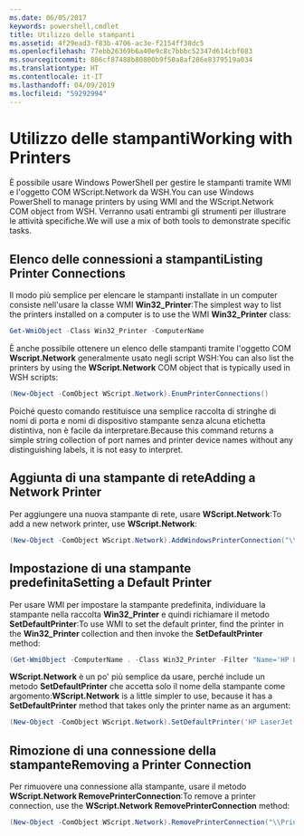 ```yaml
---
ms.date: 06/05/2017
keywords: powershell,cmdlet
title: Utilizzo delle stampanti
ms.assetid: 4f29ead3-f83b-4706-ac3e-f2154ff38dc5
ms.openlocfilehash: 77ebb26369b6a40e9c8c7bbbc52347d614cbf083
ms.sourcegitcommit: 806cf87488b80800b9f50a8af286e8379519a034
ms.translationtype: HT
ms.contentlocale: it-IT
ms.lasthandoff: 04/09/2019
ms.locfileid: "59292994"
---
```

# <a name="working-with-printers"></a><span data-ttu-id="767a2-103">Utilizzo delle stampanti</span><span class="sxs-lookup"><span data-stu-id="767a2-103">Working with Printers</span></span>

<span data-ttu-id="767a2-104">È possibile usare Windows PowerShell per gestire le stampanti tramite WMI e l'oggetto COM WScript.Network da WSH.</span><span class="sxs-lookup"><span data-stu-id="767a2-104">You can use Windows PowerShell to manage printers by using WMI and the WScript.Network COM object from WSH.</span></span> <span data-ttu-id="767a2-105">Verranno usati entrambi gli strumenti per illustrare le attività specifiche.</span><span class="sxs-lookup"><span data-stu-id="767a2-105">We will use a mix of both tools to demonstrate specific tasks.</span></span>

## <a name="listing-printer-connections"></a><span data-ttu-id="767a2-106">Elenco delle connessioni a stampanti</span><span class="sxs-lookup"><span data-stu-id="767a2-106">Listing Printer Connections</span></span>

<span data-ttu-id="767a2-107">Il modo più semplice per elencare le stampanti installate in un computer consiste nell'usare la classe WMI **Win32_Printer**:</span><span class="sxs-lookup"><span data-stu-id="767a2-107">The simplest way to list the printers installed on a computer is to use the WMI **Win32_Printer** class:</span></span>

```powershell
Get-WmiObject -Class Win32_Printer -ComputerName
```

<span data-ttu-id="767a2-108">È anche possibile ottenere un elenco delle stampanti tramite l'oggetto COM **Wscript.Network** generalmente usato negli script WSH:</span><span class="sxs-lookup"><span data-stu-id="767a2-108">You can also list the printers by using the **WScript.Network** COM object that is typically used in WSH scripts:</span></span>

```powershell
(New-Object -ComObject WScript.Network).EnumPrinterConnections()
```

<span data-ttu-id="767a2-109">Poiché questo comando restituisce una semplice raccolta di stringhe di nomi di porta e nomi di dispositivo stampante senza alcuna etichetta distintiva, non è facile da interpretare.</span><span class="sxs-lookup"><span data-stu-id="767a2-109">Because this command returns a simple string collection of port names and printer device names without any distinguishing labels, it is not easy to interpret.</span></span>

## <a name="adding-a-network-printer"></a><span data-ttu-id="767a2-110">Aggiunta di una stampante di rete</span><span class="sxs-lookup"><span data-stu-id="767a2-110">Adding a Network Printer</span></span>

<span data-ttu-id="767a2-111">Per aggiungere una nuova stampante di rete, usare **WScript.Network**:</span><span class="sxs-lookup"><span data-stu-id="767a2-111">To add a new network printer, use **WScript.Network**:</span></span>

```powershell
(New-Object -ComObject WScript.Network).AddWindowsPrinterConnection("\\Printserver01\Xerox5")
```

## <a name="setting-a-default-printer"></a><span data-ttu-id="767a2-112">Impostazione di una stampante predefinita</span><span class="sxs-lookup"><span data-stu-id="767a2-112">Setting a Default Printer</span></span>

<span data-ttu-id="767a2-113">Per usare WMI per impostare la stampante predefinita, individuare la stampante nella raccolta **Win32_Printer** e quindi richiamare il metodo **SetDefaultPrinter**:</span><span class="sxs-lookup"><span data-stu-id="767a2-113">To use WMI to set the default printer, find the printer in the **Win32_Printer** collection and then invoke the **SetDefaultPrinter** method:</span></span>

```powershell
(Get-WmiObject -ComputerName . -Class Win32_Printer -Filter "Name='HP LaserJet 5Si'").SetDefaultPrinter()
```

<span data-ttu-id="767a2-114">**WScript.Network** è un po' più semplice da usare, perché include un metodo **SetDefaultPrinter** che accetta solo il nome della stampante come argomento:</span><span class="sxs-lookup"><span data-stu-id="767a2-114">**WScript.Network** is a little simpler to use, because it has a **SetDefaultPrinter** method that takes only the printer name as an argument:</span></span>

```powershell
(New-Object -ComObject WScript.Network).SetDefaultPrinter('HP LaserJet 5Si')
```

## <a name="removing-a-printer-connection"></a><span data-ttu-id="767a2-115">Rimozione di una connessione della stampante</span><span class="sxs-lookup"><span data-stu-id="767a2-115">Removing a Printer Connection</span></span>

<span data-ttu-id="767a2-116">Per rimuovere una connessione alla stampante, usare il metodo **WScript.Network RemovePrinterConnection**:</span><span class="sxs-lookup"><span data-stu-id="767a2-116">To remove a printer connection, use the **WScript.Network RemovePrinterConnection** method:</span></span>

```powershell
(New-Object -ComObject WScript.Network).RemovePrinterConnection("\\Printserver01\Xerox5")
```
